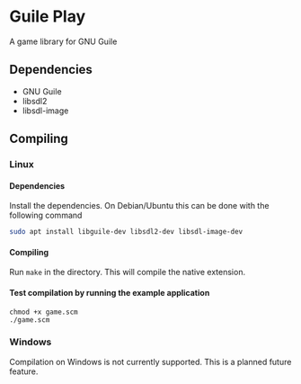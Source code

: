 # Guile Play

A game library for GNU Guile

## Dependencies

* GNU Guile
* libsdl2
* libsdl-image

## Compiling

### Linux

#### Dependencies

Install the dependencies.  On Debian/Ubuntu this can be done with the following command

```sh
sudo apt install libguile-dev libsdl2-dev libsdl-image-dev
```

#### Compiling

Run `make` in the directory.  This will compile the native extension.


#### Test compilation by running the example application

```
chmod +x game.scm
./game.scm
```

### Windows

Compilation on Windows is not currently supported.  This is a planned future feature.
